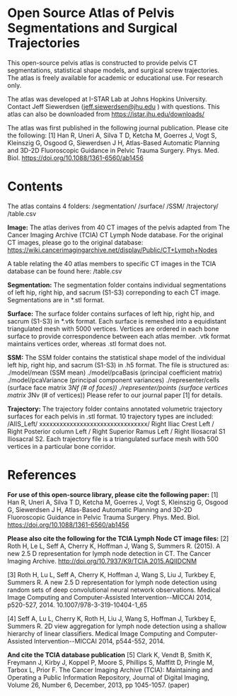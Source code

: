 ﻿# Open Source Atlas of Pelvis Segmentations and Surgical Trajectories


This open-source pelvis atlas is constructed to provide pelvis CT segmentations, statistical shape models, and surgical screw trajectories.
The atlas is freely available for academic or educational use. 
For research only.

The atlas was developed at I-STAR Lab at Johns Hopkins University.
Contact Jeff Siewerdsen (jeff.siewerdsen@jhu.edu ) with questions. This atlas can also be downloaded from https://istar.jhu.edu/downloads/

The atlas was first published in the following journal publication.
Please cite the following:
[1] Han R, Uneri A, Silva T D, Ketcha M, Goerres J, Vogt S, Kleinszig G, Osgood G, Siewerdsen J H, Atlas-Based Automatic Planning and 3D-2D Fluoroscopic Guidance in Pelvic Trauma Surgery. Phys. Med. Biol. https://doi.org/10.1088/1361-6560/ab1456

# Contents
The atlas contains 4 folders:
/segmentation/
/surface/
/SSM/
/trajectory/
/table.csv

**Image:** 
The atlas derives from 40 CT images of the pelvis adapted from The Cancer Imaging Archive (TCIA) CT Lymph Node database. 
For the original CT images, please go to the original database:
https://wiki.cancerimagingarchive.net/display/Public/CT+Lymph+Nodes  

A table relating the 40 atlas members to specific CT images in the TCIA database can be found here:
/table.csv

**Segmentation:** 
The segmentation folder contains individual segmentations of left hip, right hip, and sacrum (S1-S3) correponding to each CT image.
Segmentations are in *.stl format.

**Surface:** 
The surface folder contains surfaces of left hip, right hip, and sacrum (S1-S3) in *.vtk format.
Each surface is remeshed into a equidistant triangulated mesh with 5000 vertices.
Vertices are ordered in each bone surface to provide correspondence between each atlas member.
.vtk format maintains vertices order, whereas .stl format does not.

**SSM:** 
The SSM folder contains the statistical shape model of the individual left hip, right hip, and sacrum (S1-S3) in .h5 format.
The file is structured as:
 ./model/mean (SSM mean)
 ./model/pcaBasis (principal coefficient matrix)
 ./model/pcaVariance (principal component variances)
 ./representer/cells (surface face matrix 3*Nf (# of faces))
 ./representer/points (surface vertices matrix 3*Nv (# of vertices))
 Please refer to our journal paper [1] for details.

**Trajectory:** 
The trajectory folder contains annotated volumetric trajectory surfaces for each pelvis in .stl format. 
10 trajectory types are included: 
/AIIS_Left/
xxxxxxxxxxxxxxxxxxxxxxxxxxxxxxxx/ Right
Iliac Crest Left / 
Right
Posterior column Left / 
Right
Superior Ramus Left / 
Right
Iliosacral S1 
Iliosacral S2.
Each trajectory file is a triangulated surface mesh with 500 vertices in a particular bone corridor.

# References

**For use of this open-source library, please cite the following paper:**
[1] Han R, Uneri A, Silva T D, Ketcha M, Goerres J, Vogt S, Kleinszig G, Osgood G, Siewerdsen J H, Atlas-Based Automatic Planning and 3D-2D Fluoroscopic Guidance in Pelvic Trauma Surgery. Phys. Med. Biol. https://doi.org/10.1088/1361-6560/ab1456

**Please also cite the following for the TCIA Lymph Node CT image files:**
[2] Roth H, Le L, Seff A, Cherry K, Hoffman J, Wang S, Summers R. (2015). A new 2.5 D representation for lymph node detection in CT. The Cancer Imaging Archive. http://doi.org/10.7937/K9/TCIA.2015.AQIIDCNM

[3] Roth H, Lu L, Seff A, Cherry K, Hoffman J, Wang S, Liu J, Turkbey E, Summers R. A new 2.5 D representation for lymph node detection using random sets of deep convolutional neural network observations. Medical Image Computing and Computer-Assisted Intervention--MICCAI 2014, p520-527, 2014. 10.1007/978-3-319-10404-1_65

[4] Seff A, Lu L, Cherry K, Roth H, Liu J, Wang S, Hoffman J, Turkbey E, Summers R. 2D view aggregation for lymph node detection using a shallow hierarchy of linear classifiers. Medical Image Computing and Computer-Assisted Intervention--MICCAI 2014, p544-552, 2014. 

**And cite the TCIA database publication**
[5] Clark K, Vendt B, Smith K, Freymann J, Kirby J, Koppel P, Moore S, Phillips S, Maffitt D, Pringle M, Tarbox L, Prior F. The Cancer Imaging Archive (TCIA): Maintaining and Operating a Public Information Repository, Journal of Digital Imaging, Volume 26, Number 6, December, 2013, pp 1045-1057. (paper)
